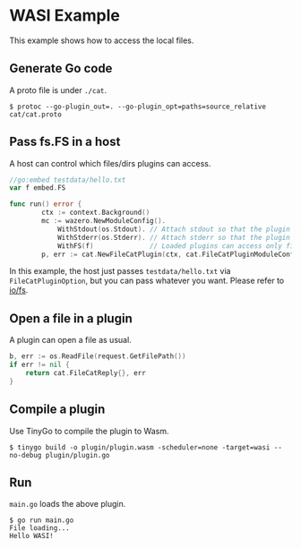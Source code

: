 # WASI Example
This example shows how to access the local files.

## Generate Go code
A proto file is under `./cat`.

```shell
$ protoc --go-plugin_out=. --go-plugin_opt=paths=source_relative cat/cat.proto
```

## Pass fs.FS in a host
A host can control which files/dirs plugins can access.

```go
//go:embed testdata/hello.txt
var f embed.FS

func run() error {
        ctx := context.Background()
		mc := wazero.NewModuleConfig().
            WithStdout(os.Stdout). // Attach stdout so that the plugin can write outputs to stdout
            WithStderr(os.Stderr). // Attach stderr so that the plugin can write errors to stderr
            WithFS(f)              // Loaded plugins can access only files that the host allows.
        p, err := cat.NewFileCatPlugin(ctx, cat.FileCatPluginModuleConfig(mc))
```

In this example, the host just passes `testdata/hello.txt` via `FileCatPluginOption`, but you can pass whatever you want.
Please refer to [io/fs][io/fs].

## Open a file in a plugin
A plugin can open a file as usual.

```go
b, err := os.ReadFile(request.GetFilePath())
if err != nil {
    return cat.FileCatReply{}, err
}
```

## Compile a plugin
Use TinyGo to compile the plugin to Wasm.

```shell
$ tinygo build -o plugin/plugin.wasm -scheduler=none -target=wasi --no-debug plugin/plugin.go
```

## Run
`main.go` loads the above plugin.

```shell
$ go run main.go
File loading...
Hello WASI!
```

[io/fs]: https://pkg.go.dev/io/fs